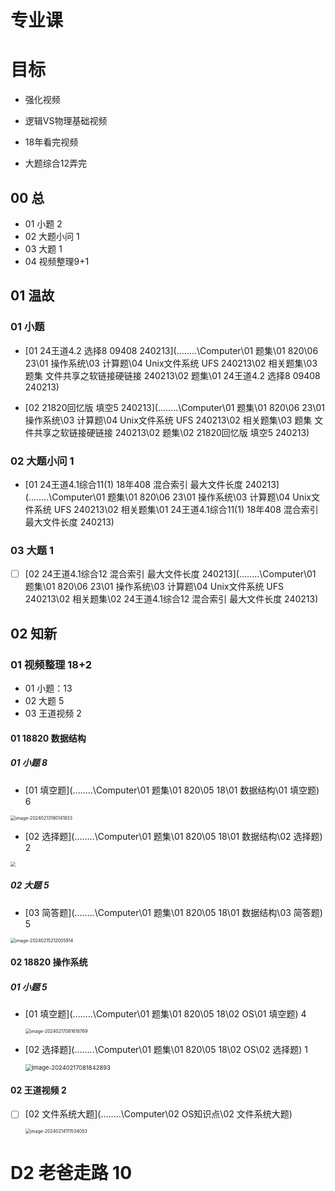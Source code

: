 # 专业课



# 目标

* 强化视频

* 逻辑VS物理基础视频

* 18年看完视频

* 大题综合12弄完

  



## 00 总 

* 01 小题 2
* 02 大题小问  1
* 03 大题  1
* 04 视频整理9+1



## 01 温故

 

### 01 小题 

* [01 24王道4.2 选择8 09408 240213](..\..\..\..\Computer\01 题集\01 820\06 23\01 操作系统\03 计算题\04 Unix文件系统 UFS 240213\02 相关题集\03 题集 文件共享之软链接硬链接 240213\02 题集\01 24王道4.2 选择8 09408 240213)  

*  [02 21820回忆版 填空5 240213](..\..\..\..\Computer\01 题集\01 820\06 23\01 操作系统\03 计算题\04 Unix文件系统 UFS 240213\02 相关题集\03 题集 文件共享之软链接硬链接 240213\02 题集\02 21820回忆版 填空5 240213)  



### 02 大题小问  1

*  [01 24王道4.1综合11(1) 18年408 混合索引 最大文件长度 240213](..\..\..\..\Computer\01 题集\01 820\06 23\01 操作系统\03 计算题\04 Unix文件系统 UFS 240213\02 相关题集\01 24王道4.1综合11(1) 18年408 混合索引 最大文件长度 240213) 



### 03 大题  1

- [ ] [02 24王道4.1综合12 混合索引 最大文件长度 240213](..\..\..\..\Computer\01 题集\01 820\06 23\01 操作系统\03 计算题\04 Unix文件系统 UFS 240213\02 相关题集\02 24王道4.1综合12 混合索引 最大文件长度 240213)  



## 02 知新



### 01 视频整理 18+2

* 01 小题：13
* 02 大题 5
* 03 王道视频 2



#### 01 18820 数据结构

##### 01 小题 8

* [01 填空题](..\..\..\..\Computer\01 题集\01 820\05 18\01 数据结构\01 填空题) 6

<img src="https://cvp.oss-cn-shanghai.aliyuncs.com/picgo/202402131901886.png" alt="image-20240213190141833" style="zoom:50%;" />



*  [02 选择题](..\..\..\..\Computer\01 题集\01 820\05 18\01 数据结构\02 选择题)  2

  <img src="https://cvp.oss-cn-shanghai.aliyuncs.com/picgo/202402132135542.png" style="zoom:50%;" />

##### 02 大题 5

*  [03 简答题](..\..\..\..\Computer\01 题集\01 820\05 18\01 数据结构\03 简答题)  5

  <img src="https://cvp.oss-cn-shanghai.aliyuncs.com/picgo/202402152120003.png" alt="image-20240215212005914" style="zoom:50%;" />



#### 02 18820 操作系统

##### 01 小题 5

* [01 填空题](..\..\..\..\Computer\01 题集\01 820\05 18\02 OS\01 填空题) 4

  <img src="https://cvp.oss-cn-shanghai.aliyuncs.com/picgo/202402170816857.png" alt="image-20240217081618769" style="zoom:50%;" />

* [02 选择题](..\..\..\..\Computer\01 题集\01 820\05 18\02 OS\02 选择题) 1

  <img src="https://cvp.oss-cn-shanghai.aliyuncs.com/picgo/202402170818971.png" alt="image-20240217081842893" style="zoom: 67%;" />



#### 02 王道视频 2

- [ ] [02 文件系统大题](..\..\..\..\Computer\02 OS知识点\02 文件系统大题) 

  <img src="https://cvp.oss-cn-shanghai.aliyuncs.com/picgo/202402141115128.png" alt="image-20240214111534053" style="zoom:50%;" />





# D2 老爸走路 10

